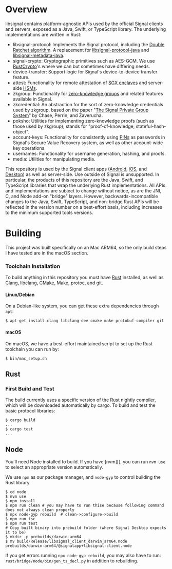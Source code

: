 # Overview

libsignal contains platform-agnostic APIs used by the official Signal clients and servers, exposed
as a Java, Swift, or TypeScript library. The underlying implementations are written in Rust:

-   libsignal-protocol: Implements the Signal protocol, including the [Double Ratchet algorithm][]. A
    replacement for [libsignal-protocol-java][] and [libsignal-metadata-java][].
-   signal-crypto: Cryptographic primitives such as AES-GCM. We use [RustCrypto][]'s where we can
    but sometimes have differing needs.
-   device-transfer: Support logic for Signal's device-to-device transfer feature.
-   attest: Functionality for remote attestation of [SGX enclaves][] and server-side [HSMs][].
-   zkgroup: Functionality for [zero-knowledge groups][] and related features available in Signal.
-   zkcredential: An abstraction for the sort of zero-knowledge credentials used by zkgroup, based on the paper "[The Signal Private Group System][]" by Chase, Perrin, and Zaverucha.
-   poksho: Utilities for implementing zero-knowledge proofs (such as those used by zkgroup); stands for "proof-of-knowledge, stateful-hash-object".
-   account-keys: Functionality for consistently using [PINs][] as passwords in Signal's Secure Value Recovery system, as well as other account-wide key operations.
-   usernames: Functionality for username generation, hashing, and proofs.
-   media: Utilities for manipulating media.

This repository is used by the Signal client apps ([Android][], [iOS][], and [Desktop][]) as well as
server-side. Use outside of Signal is unsupported. In particular, the products of this repository
are the Java, Swift, and TypeScript libraries that wrap the underlying Rust implementations. All
APIs and implementations are subject to change without notice, as are the JNI, C, and Node add-on
"bridge" layers. However, backwards-incompatible changes to the Java, Swift, TypeScript, and
non-bridge Rust APIs will be reflected in the version number on a best-effort basis, including
increases to the minimum supported tools versions.

[Double Ratchet algorithm]: https://signal.org/docs/
[libsignal-protocol-java]: https://github.com/signalapp/libsignal-protocol-java
[libsignal-metadata-java]: https://github.com/signalapp/libsignal-metadata-java
[RustCrypto]: https://github.com/RustCrypto
[Noise protocol]: http://noiseprotocol.org/
[SGX enclaves]: https://www.intel.com/content/www/us/en/architecture-and-technology/software-guard-extensions.html
[HSMs]: https://en.wikipedia.org/wiki/Hardware_security_module
[zero-knowledge groups]: https://signal.org/blog/signal-private-group-system/
[The Signal Private Group System]: https://eprint.iacr.org/2019/1416.pdf
[PINs]: https://signal.org/blog/signal-pins/
[Android]: https://github.com/signalapp/Signal-Android
[iOS]: https://github.com/signalapp/Signal-iOS
[Desktop]: https://github.com/signalapp/Signal-Desktop

# Building

This project was built specifically on an Mac ARM64, so the only build steps I have tested are in the macOS section.

### Toolchain Installation

To build anything in this repository you must have [Rust](https://rust-lang.org) installed,
as well as Clang, libclang, [CMake](https://cmake.org), Make, protoc, and git.

#### Linux/Debian

On a Debian-like system, you can get these extra dependencies through `apt`:

```shell
$ apt-get install clang libclang-dev cmake make protobuf-compiler git
```

#### macOS

On macOS, we have a best-effort maintained script to set up the Rust toolchain you can run by:

```shell
$ bin/mac_setup.sh
```

## Rust

### First Build and Test

The build currently uses a specific version of the Rust nightly compiler, which
will be downloaded automatically by cargo. To build and test the basic protocol
libraries:

```shell
$ cargo build
...
$ cargo test
...
```

## Node

You'll need Node installed to build. If you have [nvm][], you can run `nvm use` to select an
appropriate version automatically.

We use `npm` as our package manager, and `node-gyp` to control building the Rust library.

```shell
$ cd node
$ nvm use
$ npm install
$ npm run clean # you may have to run thise because following command does not always clean properly
$ npx node-gyp rebuild  # clean->configure->build
$ npm run tsc
$ npm run test
# Copy built binary into prebuild folder (where Signal Desktop expects it to be)
$ mkdir -p prebuilds/darwin-arm64
$ mv build/Release/libsignal_client_darwin_arm64.node prebuilds/darwin-arm64/@signalapp+libsignal-client.node
```

If you get errors running `npx node-gyp rebuild`, you may also have to run: `rust/bridge/node/bin/gen_ts_decl.py` in addition to rebuilding.

